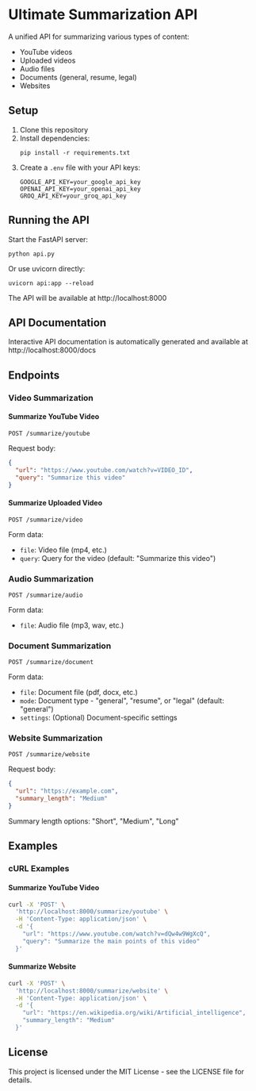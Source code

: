 # Ultimate Summarization API

A unified API for summarizing various types of content:
- YouTube videos
- Uploaded videos
- Audio files
- Documents (general, resume, legal)
- Websites

## Setup

1. Clone this repository
2. Install dependencies:
   ```
   pip install -r requirements.txt
   ```
3. Create a `.env` file with your API keys:
   ```
   GOOGLE_API_KEY=your_google_api_key
   OPENAI_API_KEY=your_openai_api_key
   GROQ_API_KEY=your_groq_api_key
   ```

## Running the API

Start the FastAPI server:
```
python api.py
```

Or use uvicorn directly:
```
uvicorn api:app --reload
```

The API will be available at http://localhost:8000

## API Documentation

Interactive API documentation is automatically generated and available at http://localhost:8000/docs

## Endpoints

### Video Summarization

#### Summarize YouTube Video
```
POST /summarize/youtube
```
Request body:
```json
{
  "url": "https://www.youtube.com/watch?v=VIDEO_ID",
  "query": "Summarize this video"
}
```

#### Summarize Uploaded Video
```
POST /summarize/video
```
Form data:
- `file`: Video file (mp4, etc.)
- `query`: Query for the video (default: "Summarize this video")

### Audio Summarization

```
POST /summarize/audio
```
Form data:
- `file`: Audio file (mp3, wav, etc.)

### Document Summarization

```
POST /summarize/document
```
Form data:
- `file`: Document file (pdf, docx, etc.)
- `mode`: Document type - "general", "resume", or "legal" (default: "general")
- `settings`: (Optional) Document-specific settings

### Website Summarization

```
POST /summarize/website
```
Request body:
```json
{
  "url": "https://example.com",
  "summary_length": "Medium"
}
```
Summary length options: "Short", "Medium", "Long"

## Examples

### cURL Examples

#### Summarize YouTube Video
```bash
curl -X 'POST' \
  'http://localhost:8000/summarize/youtube' \
  -H 'Content-Type: application/json' \
  -d '{
    "url": "https://www.youtube.com/watch?v=dQw4w9WgXcQ",
    "query": "Summarize the main points of this video"
  }'
```

#### Summarize Website
```bash
curl -X 'POST' \
  'http://localhost:8000/summarize/website' \
  -H 'Content-Type: application/json' \
  -d '{
    "url": "https://en.wikipedia.org/wiki/Artificial_intelligence",
    "summary_length": "Medium"
  }'
```

## License

This project is licensed under the MIT License - see the LICENSE file for details.
